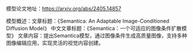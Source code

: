 模型论文地址：https://arxiv.org/abs/2405.14857

模型概述：文章标题：《Semantica: An Adaptable Image-Conditioned Diffusion Model》
中文文章标题：《Semantica：一个可适应的图像条件扩散模型》
文章内容：提出Semantica模型，通过图像条件生成高质量图像，支持多种图像编辑应用，实现灵活的视觉内容创建。
